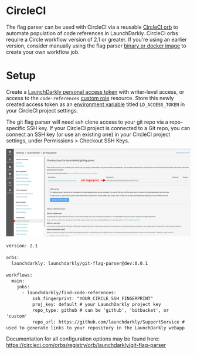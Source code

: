 # CircleCI

The flag parser can be used with CircleCI via a reusable [CircleCI orb](https://circleci.com/docs/2.0/orb-intro/) to automate population of code references in LaunchDarkly. CircleCI orbs require a Circle workflow version of 2.1 or greater. If you're using an earlier version, consider manually using the flag parser [binary or docker image](https://github.com/launchdarkly/git-flag-parser/tree/master/README.md#execution-via-cli) to create your own workflow job.

# Setup
Create a [LaunchDarkly personal access token](https://docs.launchdarkly.com/docs/api-access-tokens) with writer-level access, or access to the `code-references` [custom role](https://docs.launchdarkly.com/v2.0/docs/custom-roles) resource. Store this newly created access token as an [environment variable](https://circleci.com/docs/2.0/env-vars/#setting-an-environment-variable-in-a-project) titled `LD_ACCESS_TOKEN` in your CircleCI project settings.

The git flag parser will need ssh clone access to your git repo via a repo-specific SSH key. If your CircleCI project is connected to a Git repo, you can connect an SSH key (or use an existing one) in your CircleCI project settings, under Permissions > Checkout SSH Keys.

![SSH fingerprint location](./images/ssh-fingerprint.png)

```
version: 2.1

orbs:
  launchdarkly: launchdarkly/git-flag-parser@dev:0.0.1

workflows:
  main:
    jobs:
      - launchdarkly/find-code-references:
          ssh_fingerprint: "YOUR_CIRCLE_SSH_FINGERPRINT"
          proj_key: default # your LaunchDarkly project key
          repo_type: github # can be 'github', 'bitbucket', or 'custom'
          repo_url: https://github.com/launchdarkly/SupportService # used to generate links to your repository in the LaunchDarkly webapp
```

Documentation for all configuration options may be found here: https://circleci.com/orbs/registry/orb/launchdarkly/git-flag-parser
